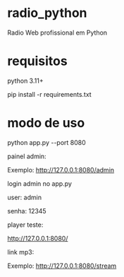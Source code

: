 # radio_python
Radio Web profissional em Python

# requisitos

python 3.11+

pip install -r requirements.txt

# modo de uso

python app.py --port 8080

painel admin:

Exemplo: http://127.0.0.1:8080/admin

login admin no app.py

user: admin

senha: 12345

player teste:

http://127.0.0.1:8080/

link mp3:

Exemplo: http://127.0.0.1:8080/stream

